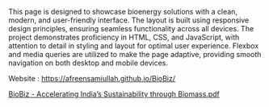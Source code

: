 This page is designed to showcase bioenergy solutions with a clean, modern, and user-friendly interface. The layout is built using responsive design principles, ensuring seamless functionality across all devices. The project demonstrates proficiency in HTML, CSS, and JavaScript, with attention to detail in styling and layout for optimal user experience. Flexbox and media queries are utilized to make the page adaptive, providing smooth navigation on both desktop and mobile devices.

Website : https://afreensamiullah.github.io/BioBiz/


[BioBiz - Accelerating India’s Sustainability through Biomass.pdf](https://github.com/user-attachments/files/18468031/BioBiz.-.Accelerating.India.s.Sustainability.through.Biomass.pdf)
